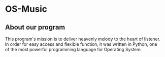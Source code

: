 # OS-Music

## About our program

This program's mission is to deliver heavenly melody to the heart of listener. In order for easy access and flexible function, it was written in Python, one of the most powerful programming language for Operating System.